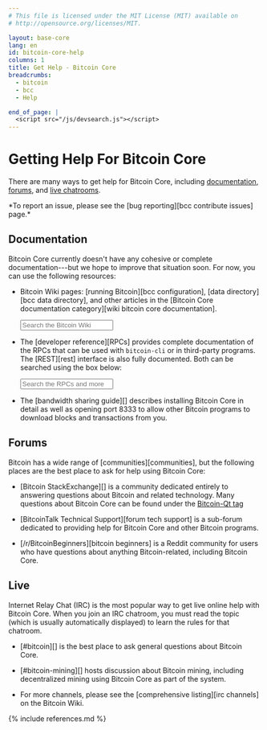 ```yaml
---
# This file is licensed under the MIT License (MIT) available on
# http://opensource.org/licenses/MIT.

layout: base-core
lang: en
id: bitcoin-core-help
columns: 1
title: Get Help - Bitcoin Core
breadcrumbs:
  - bitcoin
  - bcc
  - Help

end_of_page: |
  <script src="/js/devsearch.js"></script>
---
```


<div class="hero">
<div class="container hero-container" markdown="block">

# Getting Help For Bitcoin Core
</div>
</div>

<div class="bitcore-content">
<div class="container" markdown="block">

There are many ways to get help for Bitcoin Core, including
[documentation](#documentation), [forums](#forums), and [live chatrooms](#live).


<div class="warning" markdown="block">
*To report an issue, please see the [bug reporting][bcc contribute issues] page.*
</div>

## Documentation

Bitcoin Core currently doesn't have any cohesive or complete
documentation---but we hope to improve that situation soon. For now, you
can use the following resources:

- Bitcoin Wiki pages: [running Bitcoin][bcc configuration], [data
  directory][bcc data directory], and other articles in the [Bitcoin
  Core documentation category][wiki bitcoin core documentation].

    <form id="searchform" action="https://en.bitcoin.it/w/index.php">
      <input id="searchInput" class="glossary_term help-search" type="search" placeholder="Search the Bitcoin Wiki" name="search"></input>
    </form>

- The [developer reference][RPCs] provides complete documentation of the
  RPCs that can be used with `bitcoin-cli` or in third-party programs.
  The [REST][rest] interface is also fully documented.  Both can be searched
  using the box below:

    <input id="glossary_term" class="glossary_term help-search" placeholder="Search the RPCs and more">

- The [bandwidth sharing guide][] describes installing Bitcoin Core in
  detail as well as opening port 8333 to allow other Bitcoin programs to
  download blocks and transactions from you.

## Forums

Bitcoin has a wide range of [communities][communities], but the following places
are the best place to ask for help using Bitcoin Core:

- [Bitcoin StackExchange][] is a community dedicated entirely to
  answering questions about Bitcoin and related technology.  Many
  questions about Bitcoin Core can be found under the [Bitcoin-Qt
  tag](http://bitcoin.stackexchange.com/questions/tagged/bitcoin-qt)

- [BitcoinTalk Technical Support][forum tech support] is a
  sub-forum dedicated to providing help for Bitcoin Core and other
  Bitcoin programs.

- [/r/BitcoinBeginners][bitcoin beginners] is a Reddit community for
  users who have questions about anything Bitcoin-related, including
  Bitcoin Core.

## Live

Internet Relay Chat (IRC) is the most popular way to get live online
help with Bitcoin Core. When you join an IRC chatroom, you must read
the topic (which is usually automatically displayed) to learn the rules
for that chatroom.

- [#bitcoin][] is the best place to ask general questions about
  Bitcoin Core.

- [#bitcoin-mining][] hosts discussion about Bitcoin mining, including
  decentralized mining using Bitcoin Core as part of the system.

- For more channels, please see the [comprehensive listing][irc channels]
  on the Bitcoin Wiki.

{% include references.md %}

</div>
</div>